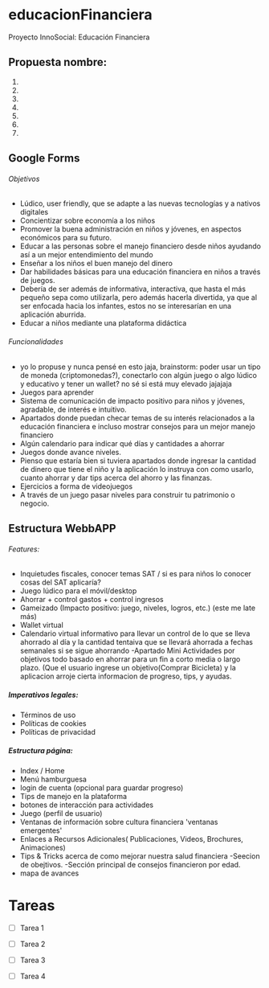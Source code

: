 # educacionFinanciera
Proyecto InnoSocial: Educación Financiera
## Propuesta nombre:
1. 
2.
3.
4.
5.
6.
7.

## Google Forms
###### Objetivos
- Lúdico, user friendly, que se adapte a las nuevas tecnologías y a nativos digitales
- Concientizar sobre economía a los niños
- Promover la buena administración en niños y jóvenes, en aspectos económicos para su futuro.
- Educar a las personas sobre el manejo financiero desde niños ayudando así a un mejor entendimiento del mundo
- Enseñar a los niños el buen manejo del dinero
- Dar habilidades básicas para una educación financiera en niños a través de juegos. 
- Debería de ser además de informativa, interactiva, que hasta el más pequeño sepa como utilizarla, pero además hacerla divertida, ya que al ser enfocada hacia los infantes, estos no se interesarían en una aplicación aburrida.
- Educar a niños mediante una plataforma didáctica

###### Funcionalidades
- yo lo propuse y nunca pensé en esto jaja, brainstorm: poder usar un tipo de moneda (criptomonedas?), conectarlo con algún juego o algo lúdico y educativo y tener un wallet? no sé si está muy elevado jajajaja
- Juegos para aprender
- Sistema de comunicación de impacto positivo para niños y jóvenes, agradable, de interés e intuitivo. 
- Apartados donde puedan checar temas de su interés relacionados a la educación financiera e incluso mostrar consejos para un mejor manejo financiero
- Algún calendario para indicar qué  días y cantidades a ahorrar
- Juegos donde avance niveles. 
- Pienso que estaría bien si tuviera apartados donde ingresar la cantidad de dinero que tiene el niño y la aplicación lo instruya con como usarlo, cuanto ahorrar y dar tips acerca del ahorro y las finanzas.
- Ejercicios a forma de videojuegos
- A través de un juego pasar niveles para construir tu patrimonio o negocio. 

## Estructura WebbAPP
###### Features:
- Inquietudes fiscales, conocer temas SAT / si es para niños lo conocer cosas del SAT aplicaría?
- Juego lúdico para el móvil/desktop
- Ahorrar + control gastos + control ingresos
- Gameizado (Impacto positivo: juego, niveles, logros, etc.) (este me late más)
- Wallet virtual
- Calendario virtual informativo para llevar un control de lo que se lleva ahorrado al día y la cantidad tentaiva que se llevará ahorrada a fechas semanales si se sigue ahorrando
  -Apartado Mini Actividades por objetivos todo basado en ahorrar para un fin a corto media o largo plazo. (Que el usuario ingrese un objetivo(Comprar Bicicleta) y la aplicacion arroje cierta informacion de progreso, tips, y ayudas.


##### Imperativos legales:
- Términos de uso
- Políticas de cookies
- Políticas de privacidad

##### Estructura página:
- Index / Home
- Menú hamburguesa
- login de cuenta (opcional para guardar progreso)
- Tips de manejo en la plataforma 
-  botones de interacción  para actividades
-  Juego (perfil de usuario)
-  Ventanas de información sobre cultura financiera 'ventanas emergentes'
-  Enlaces a Recursos Adicionales( Publicaciones, Videos, Brochures, Animaciones)
-  Tips & Tricks acerca de como mejorar nuestra salud financiera
  -Seecion de obejtivos.
  -Sección principal de consejos financieron por edad.
- mapa de avances

# Tareas

- [ ] Tarea 1
- [ ] Tarea 2
- [ ] Tarea 3
- [ ] Tarea 4

